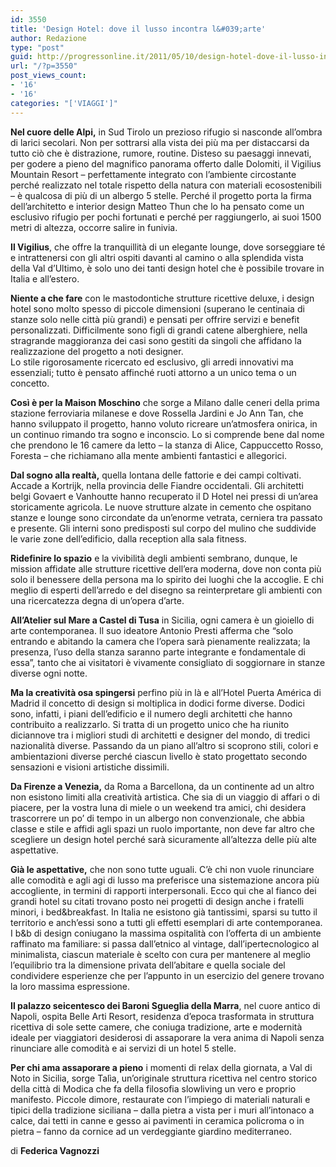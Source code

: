 ```yaml
---
id: 3550
title: 'Design Hotel: dove il lusso incontra l&#039;arte'
author: Redazione
type: "post"
guid: http://progressonline.it/2011/05/10/design-hotel-dove-il-lusso-incontra-larte/
url: "/?p=3550"
post_views_count:
- '16'
- '16'
categories: "['VIAGGI']"
---
```


**Nel cuore delle Alpi,** in Sud Tirolo un prezioso rifugio si nasconde all’ombra di larici secolari. Non per sottrarsi alla vista dei più ma per distaccarsi da tutto ciò che è distrazione, rumore, routine. Disteso su paesaggi innevati, per godere a pieno del magnifico panorama offerto dalle Dolomiti, il Vigilius Mountain Resort – perfettamente integrato con l’ambiente circostante perché realizzato nel totale rispetto della natura con materiali ecosostenibili – è qualcosa di più di un albergo 5 stelle. Perché il progetto porta la firma dell’architetto e interior design Matteo Thun che lo ha pensato come un esclusivo rifugio per pochi fortunati e perché per raggiungerlo, ai suoi 1500 metri di altezza, occorre salire in funivia.

**Il Vigilius**, che offre la tranquillità di un elegante lounge, dove sorseggiare té e intrattenersi con gli altri ospiti davanti al camino o alla splendida vista della Val d’Ultimo, è solo uno dei tanti design hotel che è possibile trovare in Italia e all’estero.

**Niente a che fare** con le mastodontiche strutture ricettive deluxe, i design hotel sono molto spesso di piccole dimensioni (superano le centinaia di stanze solo nelle città più grandi) e pensati per offrire servizi e benefit personalizzati. Difficilmente sono figli di grandi catene alberghiere, nella stragrande maggioranza dei casi sono gestiti da singoli che affidano la realizzazione del progetto a noti designer.   
Lo stile rigorosamente ricercato ed esclusivo, gli arredi innovativi ma essenziali; tutto è pensato affinché ruoti attorno a un unico tema o un concetto.

**Così è per la Maison Moschino** che sorge a Milano dalle ceneri della prima stazione ferroviaria milanese e dove Rossella Jardini e Jo Ann Tan, che hanno sviluppato il progetto, hanno voluto ricreare un’atmosfera onirica, in un continuo rimando tra sogno e inconscio. Lo si comprende bene dal nome che prendono le 16 camere da letto – la stanza di Alice, Cappuccetto Rosso, Foresta – che richiamano alla mente ambienti fantastici e allegorici.

**Dal sogno alla realtà,** quella lontana delle fattorie e dei campi coltivati. Accade a Kortrijk, nella provincia delle Fiandre occidentali. Gli architetti belgi Govaert e Vanhoutte hanno recuperato il D Hotel nei pressi di un’area storicamente agricola. Le nuove strutture alzate in cemento che ospitano stanze e lounge sono circondate da un’enorme vetrata, cerniera tra passato e presente. Gli interni sono predisposti sul corpo del mulino che suddivide le varie zone dell’edificio, dalla reception alla sala fitness.

**Ridefinire lo spazio** e la vivibilità degli ambienti sembrano, dunque, le mission affidate alle strutture ricettive dell’era moderna, dove non conta più solo il benessere della persona ma lo spirito dei luoghi che la accoglie. E chi meglio di esperti dell’arredo e del disegno sa reinterpretare gli ambienti con una ricercatezza degna di un’opera d’arte.

**All’Atelier sul Mare a Castel di Tusa** in Sicilia, ogni camera è un gioiello di arte contemporanea. Il suo ideatore Antonio Presti afferma che “solo entrando e abitando la camera che l’opera sarà pienamente realizzata; la presenza, l’uso della stanza saranno parte integrante e fondamentale di essa”, tanto che ai visitatori è vivamente consigliato di soggiornare in stanze diverse ogni notte.

**Ma la creatività osa spingersi** perfino più in là e all’Hotel Puerta América di Madrid il concetto di design si moltiplica in dodici forme diverse. Dodici sono, infatti, i piani dell’edificio e il numero degli architetti che hanno contribuito a realizzarlo. Si tratta di un progetto unico che ha riunito diciannove tra i migliori studi di architetti e designer del mondo, di tredici nazionalità diverse. Passando da un piano all’altro si scoprono stili, colori e ambientazioni diverse perché ciascun livello è stato progettato secondo sensazioni e visioni artistiche dissimili.

**Da Firenze a Venezia,** da Roma a Barcellona, da un continente ad un altro non esistono limiti alla creatività artistica. Che sia di un viaggio di affari o di piacere, per la vostra luna di miele o un weekend tra amici, chi desidera trascorrere un po’ di tempo in un albergo non convenzionale, che abbia classe e stile e affidi agli spazi un ruolo importante, non deve far altro che scegliere un design hotel perché sarà sicuramente all’altezza delle più alte aspettative.

**Già le aspettative,** che non sono tutte uguali. C’è chi non vuole rinunciare alle comodità e agli agi di lusso ma preferisce una sistemazione ancora più accogliente, in termini di rapporti interpersonali. Ecco qui che al fianco dei grandi hotel su citati trovano posto nei progetti di design anche i fratelli minori, i bed&amp;breakfast. In Italia ne esistono già tantissimi, sparsi su tutto il territorio e anch’essi sono a tutti gli effetti esemplari di arte contemporanea. I b&amp;b di design coniugano la massima ospitalità con l’offerta di un ambiente raffinato ma familiare: si passa dall’etnico al vintage, dall’ipertecnologico al minimalista, ciascun materiale è scelto con cura per mantenere al meglio l’equilibrio tra la dimensione privata dell’abitare e quella sociale del condividere esperienze che per l’appunto in un esercizio del genere trovano la loro massima espressione.

**Il palazzo seicentesco dei Baroni Sgueglia della Marra**, nel cuore antico di Napoli, ospita Belle Arti Resort, residenza d’epoca trasformata in struttura ricettiva di sole sette camere, che coniuga tradizione, arte e modernità ideale per viaggiatori desiderosi di assaporare la vera anima di Napoli senza rinunciare alle comodità e ai servizi di un hotel 5 stelle.

**Per chi ama assaporare a pieno** i momenti di relax della giornata, a Val di Noto in Sicilia, sorge Talìa, un’originale struttura ricettiva nel centro storico della città di Modica che fa della filosofia slowliving un vero e proprio manifesto. Piccole dimore, restaurate con l’impiego di materiali naturali e tipici della tradizione siciliana – dalla pietra a vista per i muri all’intonaco a calce, dai tetti in canne e gesso ai pavimenti in ceramica policroma o in pietra – fanno da cornice ad un verdeggiante giardino mediterraneo.

di **Federica Vagnozzi**